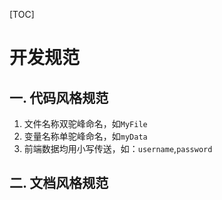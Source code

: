 [TOC]

# 开发规范

## 一. 代码风格规范

1. 文件名称双驼峰命名，如`MyFile`
2. 变量名称单驼峰命名，如`myData`
3. 前端数据均用小写传送，如：`username`,`password`

## 二. 文档风格规范

